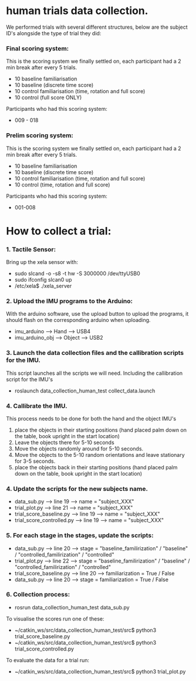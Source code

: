 # human trials data collection.

We performed trials with several different structures, below are the subject ID's alongside the type of trial they did:

### Final scoring system:
This is the scoring system we finally settled on, each participant had a 2 min break after every 5 trials.  
- 10 baseline familiarisation
- 10 baseline (discrete time score) 
- 10 control familiarisation (time, rotation and full score)
- 10 control (full score ONLY)

Participants who had this scoring system:
- 009 - 018

### Prelim scoring system:
This is the scoring system we finally settled on, each participant had a 2 min break after every 5 trials.  
- 10 baseline familiarisation
- 10 baseline (discrete time score) 
- 10 control familiarisation (time, rotation and full score)
- 10 control (time, rotation and full score)

Participants who had this scoring system:
- 001-008



# How to collect a trial:

### 1. Tactile Sensor:
Bring up the xela sensor with:

- sudo slcand -o -s8 -t hw -S 3000000 /dev/ttyUSB0
- sudo ifconfig slcan0 up
- /etc/xela$ ./xela_server

### 2. Upload the IMU programs to the Arduino:
With the arduino software, use the upload button to upload the programs, it should flash on the corresponding arduino when uploading.
- imu_arduino     --> Hand --> USB4
- imu_arduino_obj --> Object --> USB2

### 3. Launch the data collection files and the callibration scripts for the IMU.
This script launches all the scripts we will need. Including the callibration script for the IMU's
- roslaunch data_collection_human_test collect_data.launch

### 4. Callibrate the IMU.
This process needs to be done for both the hand and the object IMU's
1. place the objects in their starting positions (hand placed palm down on the table, book upright in the start location)
2. Leave the objects there for 5-10 seconds
3. Move the objects randomly around for 5-10 seconds.
4. Move the objects to the 5-10 random orientations and leave stationary for 3-5 seconds.
5. place the objects back in their starting positions (hand placed palm down on the table, book upright in the start location)

### 4. Update the scripts for the new subjects name.
- data_sub.py --> line 19 --> name = "subject_XXX"
- trial_plot.py --> line 21 --> name = "subject_XXX"
- trial_score_baseline.py --> line 19 --> name = "subject_XXX"
- trial_score_controlled.py --> line 19 --> name = "subject_XXX"

### 5. For each stage in the stages, update the scripts:
- data_sub.py --> line 20 --> stage = "baseline_familirization" / "baseline" / "controlled_familirization" / "controlled"
- trial_plot.py --> line 22 --> stage = "baseline_familirization" / "baseline" / "controlled_familirization" / "controlled"
- trial_score_baseline.py --> line 20 --> familiarization = True / False
- data_sub.py --> line 20 --> stage = familiarization = True / False

### 6. Collection process:
- rosrun data_collection_human_test data_sub.py

To visualise the scores run one of these:
- ~/catkin_ws/src/data_collection_human_test/src$ python3 trial_score_baseline.py
- ~/catkin_ws/src/data_collection_human_test/src$ python3 trial_score_controlled.py

To evaluate the data for a trial run:
- ~/catkin_ws/src/data_collection_human_test/src$ python3 trial_plot.py